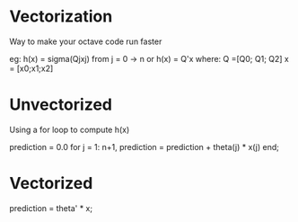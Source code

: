 # Vectorization 
Way to make your octave code run faster

eg: h(x) = sigma(Qjxj) from j = 0 -> n 
 or h(x) = Q'x
where:
Q =[Q0; Q1; Q2]
x = [x0;x1;x2]


# Unvectorized 

Using a for loop to compute h(x)

prediction = 0.0 
for j = 1: n+1,
prediction = prediction + theta(j) * x(j)
end; 

# Vectorized 
prediction = theta' * x; 

